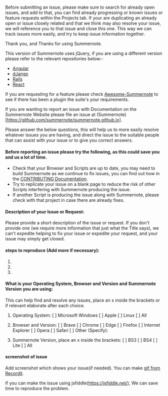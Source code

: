 Before submitting an issue, please make sure to search for already open issues, and add to that, you can find already progressing or known issues or feature requests within the Projects tab.
If your are duplicating an already open or issue closely related and that we think may also resolve your issue, we will reference you to that issue and close this one.
This way we can track issues more easily, and try to keep issue information together.

Thank you, and Thanks for using Summernote.

This version of Summernote uses jQuery, if you are using a different version please refer to the relevant repositories below:-
- [Angular](https://github.com/summernote/angular-summernote)
- [dJango](https://github.com/summernote/django-summernote)
- [Rails](https://github.com/summernote/summernote-rails)
- [React](https://github.com/summernote/react-summernote)

If you are requesting for a feature please check [Awesome-Summernote](https://github.com/summernote/awesome-summernote) to see if there has been a plugin the suite's your requirements.

If you are wanting to report an issue with Documentation on the Summernote Website please file an issue at (Summernote)[https://github.com/summernote/summernote.github.io].

Please answer the below questions, this will help us to more easily resolve whatever issues you are having, and direct the issue to the suitable people that can assist with your issue or to give you correct answers.

#### Before reporting an issue please try the following, as this could save you and us a lot of time.
- Check that your Browser and Scripts are up to date, you may need to build Summernote as we continue to fix issues, you can find out how in the [CONTRIBUTING Documentation](https://github.com/summernote/summernote/blob/develop/.github/CONTRIBUTING.md).
- Try to replicate your issue on a blank page to reduce the risk of other Scripts interfering with Summernote producing the issue.
- If another Script is producing the issue along with Summernote, please check with that project in case there are already fixes.

#### Description of your Issue or Request:
Please provide a short description of the issue or request. If you don't provide one (we require more information that just what the Title says), we can't expedite helping to fix your issue or expedite your request, and your issue may simply get closed.

#### steps to reproduce (Add more if necessary):
1.

2.

3.


#### What is your Operating System, Browser and Version and Summernote Version you are using:
This can help find and resolve any issues, place an x inside the brackets or if relevant elaborate after each choice.
1. Operating System:
[ ] Microsoft Windows
[ ] Apple
[ ] Linux
[ ] All

2. Browser and Version:
[ ] Brave
[ ] Chrome
[ ] Edge
[ ] Firefox
[ ] Internet Explorer
[ ] Opera
[ ] Safari
[ ] Other (Specify):

3. Summernote Version, place an x inside the brackets:
[ ] BS3
[ ] BS4
[ ] Lite
[ ] All

#### screenshot of issue
Add screenshot which shows your issue(if needed).
You can make [gif from Recordit](http://www.recordit.co/).

If you can make the issue using jsfiddle(https://jsfiddle.net/), We can save time to reproduce the problem.
